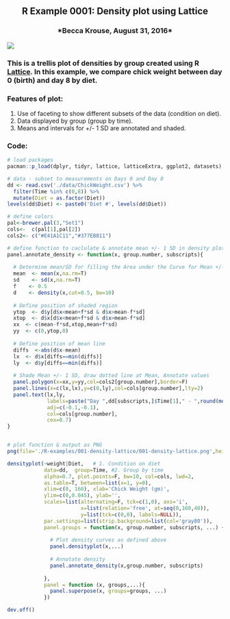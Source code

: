 <center> <h2>R Example 0001: Density plot using Lattice</h2> </center> 
<center> <h3>*Becca Krouse, August 31, 2016*</h3> </center> 

![](001-density-lattice.png)

### This is a trellis plot of densities by group created using R [Lattice](https://cran.r-project.org/web/packages/lattice/lattice.pdf).  In this example, we compare chick weight between day 0 (birth) and day 8 by diet.

### Features of plot:
1. Use of faceting to show different subsets of the data (condition on diet).
2. Data displayed by group (group by time).
3. Means and intervals for +/- 1 SD are annotated and shaded. 

### Code:
```r
# load packages
pacman::p_load(dplyr, tidyr, lattice, latticeExtra, ggplot2, datasets)

# data - subset to measurements on Days 0 and Day 8
dd <- read.csv('./data/ChickWeight.csv') %>% 
  filter(Time %in% c(0,8)) %>% 
  mutate(Diet = as.factor(Diet))
levels(dd$Diet) <- paste0('Diet #', levels(dd$Diet))

# define colors
pal<-brewer.pal(3,"Set1")
cols<-  c(pal[1],pal[2])
cols2<- c("#E41A1C11","#377EB811")

# define function to caclulate & annotate mean +/- 1 SD in density plot
panel.annotate_density <- function(x, group.number, subscripts){
  
  # Determine mean/SD for filling the Area under the Curve for Mean +/- 1 SD
  mean  <- mean(x,na.rm=T)
  sd    <- sd(x,na.rm=T)
  f    <- 0.5
  d    <- density(x,cut=0.5, bw=10)
  
  # Define position of shaded region
  ytop  <- d$y[d$x<mean+f*sd & d$x>mean-f*sd]
  xtop  <- d$x[d$x<mean+f*sd & d$x>mean-f*sd]
  xx  <- c(mean-f*sd,xtop,mean+f*sd)
  yy  <- c(0,ytop,0)
  
  # Define position of mean line
  diffs  <-abs(d$x-mean)
  lx  <- d$x[diffs==min(diffs)]
  ly  <- d$y[diffs==min(diffs)]
  
  # Shade Mean +/- 1 SD, draw dotted line at Mean, Annotate values
  panel.polygon(x=xx,y=yy,col=cols2[group.number],border=F)
  panel.lines(x=c(lx,lx),y=c(0,ly),col=cols[group.number],lty=2)  
  panel.text(lx,ly,
             labels=paste("Day ",dd[subscripts,]$Time[1]," - ",round(mean(x),1)," (",round(sd(x),1),")",sep=""),
             adj=c(-0.1,-0.1),
             col=cols[group.number],
             cex=0.7)
}


# plot function & output as PNG
png(file='./R-examples/001-density-lattice/001-density-lattice.png',height = 8, width = 10, units = 'in', res = 300)

densityplot(~weight|Diet,   # 1. Condition on diet
            data=dd,  group=Time, #2. Group by time
            alpha=0.7, plot.points=F, bw=10, col=cols, lwd=2,
            as.table=T, between=list(x=1, y=0),
            xlim=c(0, 160), xlab='Chick Weight (gm)',
            ylim=c(0,0.045), ylab='',
            scales=list(alternating=F, tck=c(1,0), axs='i',
                        x=list(relation='free', at=seq(0,160,40)),
                        y=list(tck=c(0,0), labels=NULL)),
            par.settings=list(strip.background=list(col='gray80')),
            panel.groups = function(x, group.number, subscripts, ...) {
              
              # Plot density curves as defined above
              panel.densityplot(x,...)
              
              # Annotate density
              panel.annotate_density(x,group.number, subscripts)
              
            },
            panel = function (x, groups,...){
              panel.superpose(x, groups=groups, ...)
            })

dev.off()
```




